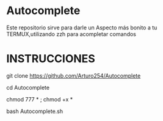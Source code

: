 # Autocomplete
Este repositorio sirve para darle un Aspecto más bonito a tu TERMUX,utilizando zzh para  acompletar comandos

# INSTRUCCIONES 


git clone https://github.com/Arturo254/Autocomplete

cd Autocomplete
 
chmod 777 * ; chmod +x * 

bash Autocomplete.sh 
